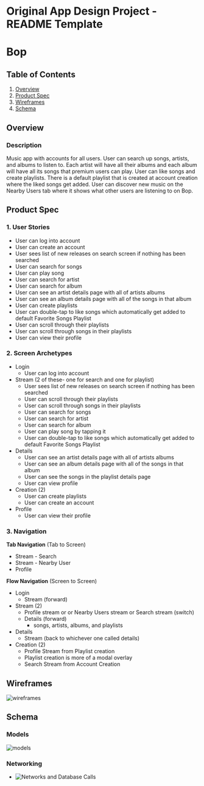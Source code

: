 Original App Design Project - README Template
===

# Bop

## Table of Contents
1. [Overview](#Overview)
1. [Product Spec](#Product-Spec)
1. [Wireframes](#Wireframes)
2. [Schema](#Schema)

## Overview
### Description
Music app with accounts for all users. User can search up songs, artists, and albums to listen to. Each artist will have all their albums and each album will have all its songs that premium users can play. User can like songs and create playlists. There is a default playlist that is created at account creation where the liked songs get added. User can discover new music on the Nearby Users tab where it shows what other users are listening to on Bop. 

## Product Spec

### 1. User Stories

* User can log into account
* User can create an account
* User sees list of new releases on search screen if nothing has been searched
* User can search for songs
* User can play song
* User can search for artist 
* User can search for album
* User can see an artist details page with all of artists albums
* User can see an album details page with all of the songs in that album
* User can create playlists 
* User can double-tap to like songs which automatically get added to default Favorite Songs Playlist
* User can scroll through their playlists
* User can scroll through songs in their playlists
* User can view their profile

### 2. Screen Archetypes

* Login
   * User can log into account
* Stream (2 of these- one for search and one for playlist)
   * User sees list of new releases on search screen if nothing has been searched
   * User can scroll through their playlists
   * User can scroll through songs in their playlists
   * User can search for songs
   * User can search for artist 
   * User can search for album
   * User can play song by tapping it
   * User can double-tap to like songs which automatically get added to default Favorite Songs Playlist
* Details
   * User can see an artist details page with all of artists albums
   * User can see an album details page with all of the songs in that album
   * User can see the songs in the playlist details page
   * User can view profile
* Creation (2)
   *  User can create playlists 
   *  User can create an account
* Profile
    * User can view their profile


### 3. Navigation

**Tab Navigation** (Tab to Screen)

* Stream - Search
* Stream - Nearby User
* Profile

**Flow Navigation** (Screen to Screen)

* Login
   * Stream (forward)
* Stream (2)
   * Profile stream or or Nearby Users stream or Search stream (switch)
   * Details (forward)
      * songs, artists, albums, and playlists
* Details
   * Stream (back to whichever one called details)
* Creation (2)
   *  Profile Stream from Playlist creation
   *  Playlist creation is more of a modal overlay
   *  Search Stream from Account Creation

## Wireframes
![wireframes](https://user-images.githubusercontent.com/73396101/125350477-65223300-e324-11eb-9e90-ffb92a1ac8fe.jpeg)

## Schema 
### Models
![models](https://user-images.githubusercontent.com/73396101/125358208-3c06a000-e32e-11eb-9dfb-ff319da84967.jpeg)

### Networking
- ![Networks and Database Calls](https://user-images.githubusercontent.com/73396101/125350403-520f6300-e324-11eb-8448-1ecf98a2de34.jpeg)

